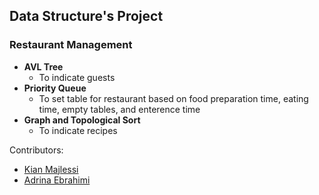 ## Data Structure's Project
### Restaurant Management
- **AVL Tree**
  - To indicate guests
- **Priority Queue**
  - To set table for restaurant based on food preparation time, eating time, empty tables, and enterence time 
- **Graph and Topological Sort**
  - To indicate recipes

Contributors:
+ [Kian Majlessi](https://github.com/kianmajl)
+ [Adrina Ebrahimi](https://github.com/adrina-ei)
